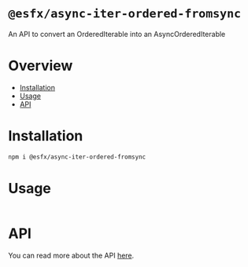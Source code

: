 # `@esfx/async-iter-ordered-fromsync`

An API to convert an OrderedIterable into an AsyncOrderedIterable

# Overview

* [Installation](#installation)
* [Usage](#usage)
* [API](#api)

# Installation

```sh
npm i @esfx/async-iter-ordered-fromsync
```

# Usage

```ts
```

# API

You can read more about the API [here](https://esfx.github.io/esfx/modules/async_iter_ordered_fromsync.html).

